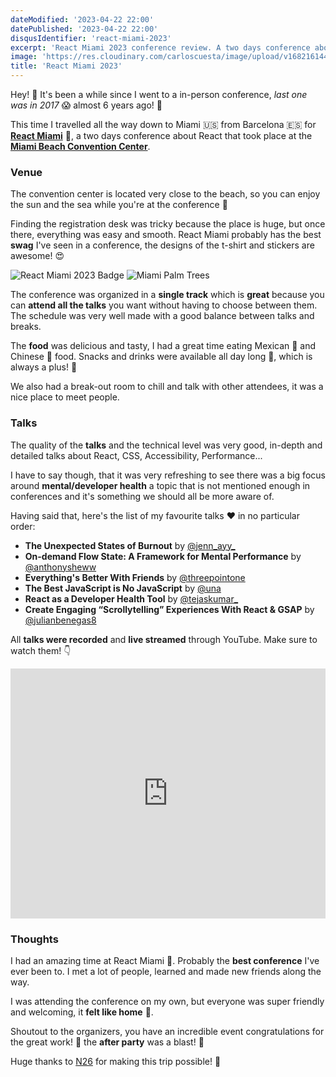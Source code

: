 ```yaml
---
dateModified: '2023-04-22 22:00'
datePublished: '2023-04-22 22:00'
disqusIdentifier: 'react-miami-2023'
excerpt: 'React Miami 2023 conference review. A two days conference about React that takes places in Miami Beach.'
image: 'https://res.cloudinary.com/carloscuesta/image/upload/v1682161443/blog-featured-images/react-miami.jpg'
title: 'React Miami 2023'
---
```


Hey! 👋 It's been a while since I went to a in-person conference, _last one was in 2017_ 😱 almost 6 years ago! 🤯

This time I travelled all the way down to Miami 🇺🇸 from Barcelona 🇪🇸 for **[React Miami](https://reactmiami.com)** 🌴, a two days conference about React that took place at the **[Miami Beach Convention Center](https://www.miamibeachconvention.com/)**.

### Venue

The convention center is located very close to the beach, so you can enjoy the sun and the sea while you're at the conference 🌴

Finding the registration desk was tricky because the place is huge, but once there, everything was easy and smooth. React Miami probably has the best **swag** I've seen in a conference, the designs of the t-shirt and stickers are awesome! 😍

<div class="grid grid-cols-2 gap-x-4">
  <img class='my-5' src="https://res.cloudinary.com/carloscuesta/image/upload/v1682217521/reactmiami-badge_gihm3m.jpg" alt="React Miami 2023 Badge">
  <img class='my-5' src="https://res.cloudinary.com/carloscuesta/image/upload/v1682217521/trees_k1g2pu.jpg" alt="Miami Palm Trees">
</div>

The conference was organized in a **single track** which is **great** because you can **attend all the talks** you want without having to choose between them. The schedule was very well made with a good balance between talks and breaks.

The **food** was delicious and tasty, I had a great time eating Mexican 🌮 and Chinese 🍜 food. Snacks and drinks were available all day long 🍹, which is always a plus! 🙌

We also had a break-out room to chill and talk with other attendees, it was a nice place to meet people.

### Talks

The quality of the **talks** and the technical level was very good, in-depth and detailed talks about React, CSS, Accessibility, Performance...

I have to say though, that it was very refreshing to see there was a big focus around **mental/developer health** a topic that is not mentioned enough in conferences and it's something we should all be more aware of.

Having said that, here's the list of my favourite talks ❤️ in no particular order:

- **The Unexpected States of Burnout** by [@jenn_ayy\_](https://twitter.com/jen_ayy_)
- **On-demand Flow State: A Framework for Mental Performance** by [@anthonysheww](https://twitter.com/anthonysheww)
- **Everything's Better With Friends** by [@threepointone](https://twitter.com/threepointone)
- **The Best JavaScript is No JavaScript** by [@una](https://twitter.com/Una)
- **React as a Developer Health Tool** by [@tejaskumar\_](https://twitter.com/TejasKumar_)
- **Create Engaging “Scrollytelling” Experiences With React & GSAP** by [@julianbenegas8](https://twitter.com/julianbenegas8)

All **talks were recorded** and **live streamed** through YouTube. Make sure to watch them! 👇

<iframe width="100%" height="400" src="https://www.youtube.com/embed/mPPZ-NUnR-4" frameborder="0" allowfullscreen></iframe>

### Thoughts

I had an amazing time at React Miami 💖. Probably the **best conference** I've ever been to. I met a lot of people, learned and made new friends along the way.

I was attending the conference on my own, but everyone was super friendly and welcoming, it **felt like home** 🙏.

Shoutout to the organizers, you have an incredible event congratulations for the great work! 👏 the **after party** was a blast! 🎉

Huge thanks to [N26](https://n26.com) for making this trip possible! 🥳
